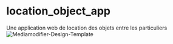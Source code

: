 # location_object_app
Une application web de location des objets entre les particuliers
![Mediamodifier-Design-Template](https://user-images.githubusercontent.com/75754472/163353121-b9003042-f15f-4b48-8df3-eab717a78376.png)

